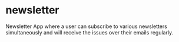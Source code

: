# newsletter
 Newsletter App where a user can subscribe to various newsletters simultaneously and will receive the issues over their emails regularly.
